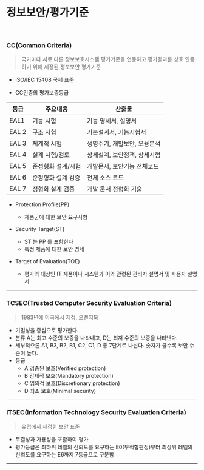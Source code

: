 # 정보보안/평가기준

<br>

### CC(Common Criteria)

> 국가마다 서로 다른 정보보호시스템 평가기준을 연동하고 평가결과를 상호 인증하기 위해 제정된 정보보안 평가기준

- ISO/IEC 15408 국제 표준

* CC인증의 평가보증등급

| 등급  | 주요내용           | 산출물                       |
| ----- | ------------------ | ---------------------------- |
| EAL1  | 기능 시험          | 기능 명세서, 설명서          |
| EAL 2 | 구조 시험          | 기본설계서, 기능시험서       |
| EAL 3 | 체계적 시험        | 생명주기, 개발보안, 오용분석 |
| EAL 4 | 설계 시험/검토     | 상세설계, 보안정책, 상세시험 |
| EAL 5 | 준정형화 설계/시험 | 개발문서, 보안기능 전체코드  |
| EAL 6 | 준정형화 설계 검증 | 전체 소스 코드               |
| EAL 7 | 정형화 설계 검증   | 개발 문서 정형화 기술        |

* Protection Profile(PP)
  * 제품군에 대한 보안 요구사항

* Security Target(ST)
  * ST 는 PP 를 포함한다
  * 특정 제품에 대한 보안 명세
* Target of Evaluation(TOE)
  * 평가의 대상인 IT 제품이나 시스템과 이와 관련된 관리자 설명서 및 사용자 설명서

---

### TCSEC(**Trusted Computer Security Evaluation Criteria**)

> 1983년에 미국에서 제정, 오렌지북

- 기밀성을 중심으로 평가한다.
- 분류 A는 최고 수준의 보증을 나타내고, D는 최저 수준의 보증을 나타낸다.
- 세부적으론 A1, B3, B2, B1, C2, C1, D 총 7단계로 나뉜다. 숫자가 클수록 보안 수준이 높다.
- 등급
  - A 검증된 보호(Verified protection)
  - B 강제적 보호(Mandatory protection)
  - C 임의적 보호(Discretionary protection)
  - D 최소 보호(Minimal security)

----

### ITSEC(Information Technology Security Evaluation Criteria)

> 유럽에서 제정한 보안 표준

* 무결성과 가용성을 포괄하여 평가
* 평가등급은 최하위 레벨의 신뢰도를 요구하는 E0(부적합판정)부터 최상위 레벨의 신뢰도를 요구하는 E6까지 7등급으로 구분함

---



